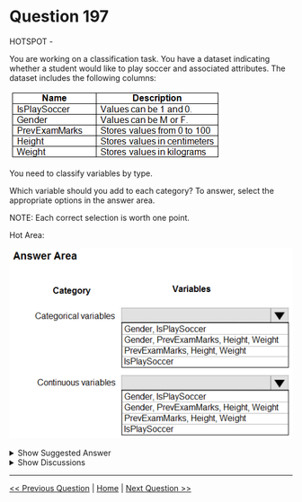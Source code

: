 # Question 197

HOTSPOT -

You are working on a classification task. You have a dataset indicating whether a student would like to play soccer and associated attributes. The dataset includes the following columns:

![Question Image](images/q197_q_0017400001.png)

You need to classify variables by type.

Which variable should you add to each category? To answer, select the appropriate options in the answer area.

NOTE: Each correct selection is worth one point.

Hot Area:

![Question Image](images/q197_q_0017500001.png)

<details>
  <summary>Show Suggested Answer</summary>

  <img src="images/q197_ans_0_0017600001.png" alt="Answer Image"><br>
<p>Reference:</p>
<p>https://www.edureka.co/blog/classification-algorithms/</p>

</details>

<details>
  <summary>Show Discussions</summary>

<blockquote><p><strong>SyedAunZaidi</strong> <code>(Wed 08 Jun 2022 06:37)</code> - <em>Upvotes: 23</em></p><p>The answer is correct.</p></blockquote>
<blockquote><p><strong>Stroml</strong> <code>(Tue 09 Aug 2022 16:11)</code> - <em>Upvotes: 18</em></p><p>Microsoft be like: ThErE aRe OnLy 2 GeNdErS!</p></blockquote>
<blockquote><p><strong>Pilo69100</strong> <code>(Sun 21 Jul 2024 11:26)</code> - <em>Upvotes: 1</em></p><p>I thinked about that MS is so inclusive !   ROFLCOPTER</p></blockquote>
<blockquote><p><strong>Zhubajie</strong> <code>(Sun 09 Oct 2022 09:24)</code> - <em>Upvotes: 2</em></p><p>hahahaha</p></blockquote>
<blockquote><p><strong>ljljljlj</strong> <code>(Mon 11 Jul 2022 14:01)</code> - <em>Upvotes: 6</em></p><p>On exam 2021/7/10</p></blockquote>
<blockquote><p><strong>azurecert2021</strong> <code>(Sat 25 Jun 2022 17:17)</code> - <em>Upvotes: 5</em></p><p>given answer is correct as
Categorical variable
Categorical variables contain a finite number of categories or distinct groups. Categorical data might not have a logical order. so here we have clear 2 distinct value for IsPlaySoccer and Gender.

Continuous variable
Continuous variables are numeric variables that have an infinite number of values between any two values. A continuous variable can be numeric or date/time. so here we have range of values for PrevExamMarks ,Height and Weight

Discrete variable
Discrete variables are numeric variables that have a countable number of values between any two values. A discrete variable is always numeric. For example, the number of customer complaints or the number of flaws or defects.</p></blockquote>

</details>

---

[<< Previous Question](question_196.md) | [Home](/index.md) | [Next Question >>](question_198.md)
